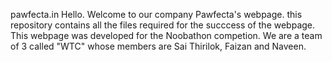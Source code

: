 pawfecta.in
Hello. Welcome to our company Pawfecta's webpage. this repository contains all the files required for the succcess of the webpage. This webpage was developed for the Noobathon competion. We are a team of 3 called "WTC" whose members are Sai Thirilok, Faizan and Naveen.
